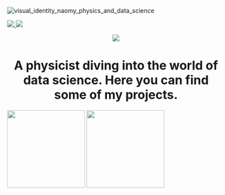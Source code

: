 ![visual_identity_naomy_physics_and_data_science](https://user-images.githubusercontent.com/73078250/164479544-1c66329b-8b81-419b-93f1-2047bb7b2674.png)

<a href="https://www.linkedin.com/in/naomyduarteg" alt="linkedin" target="_blank">
<img src="https://img.shields.io/badge/LinkedIn-%230077B5.svg?&style=flat-square&logo=linkedin&logoColor=white">
</a>
<a href="mailto:naomyduartega@gmail.com" alt="gmail" target="_blank">
<img src="https://img.shields.io/badge/-Gmail-FF0000?style=flat-square&labelColor=FF0000&logo=gmail&logoColor=white&link=mailto:naomyduarteg@gmail.com" />
</a>

<p align="center">
<img src="http://img.shields.io/static/v1?label=STATUS&message=IN%20DEVELOPMENT&color=61648b&style=for-the-badge"/>
</p>

# <h1 align="center"> A physicist diving into the world of data science. Here you can find some of my projects.</h1>

<img height="180em" src="https://github-readme-stats.vercel.app/api?username=naomyduarteg&show_icons=true&theme=tokyonight"/>

<img height="180em" src="https://github-readme-stats-eight-theta.vercel.app/api/top-langs/?username=naomyduarteg&layout=compact&langs_count=8&theme=tokyonight&include_all_commits=true&count_private=true"/>
                  
